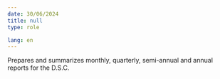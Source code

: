 ```yaml
---
date: 30/06/2024
title: null
type: role

lang: en
---
```


Prepares and summarizes monthly, quarterly, semi-annual and annual reports for the D.S.C.
